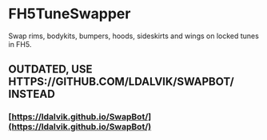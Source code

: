 # FH5TuneSwapper
Swap rims, bodykits, bumpers, hoods, sideskirts and wings on locked tunes in FH5.


## OUTDATED, USE HTTPS://GITHUB.COM/LDALVIK/SWAPBOT/ INSTEAD 

### [https://ldalvik.github.io/SwapBot/](https://ldalvik.github.io/SwapBot/)
